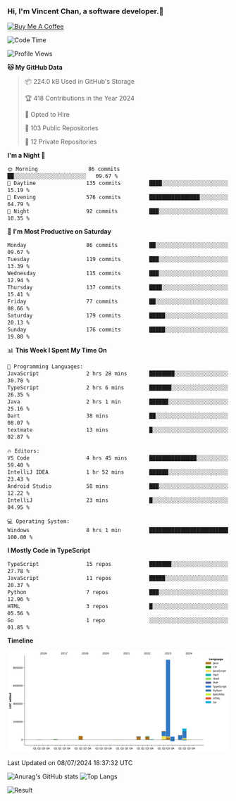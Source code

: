 ### Hi, I'm Vincent Chan, a software developer.👋
<a href="https://buymeacoffee.com/vincentchan" target="_blank"><img src="https://www.buymeacoffee.com/assets/img/custom_images/orange_img.png" alt="Buy Me A Coffee" style="height: 41px !important;width: 174px !important;box-shadow: 0px 3px 2px 0px rgba(190, 190, 190, 0.5) !important;-webkit-box-shadow: 0px 3px 2px 0px rgba(190, 190, 190, 0.5) !important;" ></a>
<!--
**hkvincent/hkvincent** is a ✨ _special_ ✨ repository because its `README.md` (this file) appears on your GitHub profile.

Here are some ideas to get you started:

- 🔭 I’m currently working on ...
- 🌱 I’m currently learning ...
- 👯 I’m looking to collaborate on ...
- 🤔 I’m looking for help with ...
- 💬 Ask me about ...
- 📫 How to reach me: ...
- 😄 Pronouns: ...
- ⚡ Fun fact: ...
-->
<!--START_SECTION:waka-->
![Code Time](http://img.shields.io/badge/Code%20Time-1%2C287%20hrs%203%20mins-blue)

![Profile Views](http://img.shields.io/badge/Profile%20Views-0-blue)

**🐱 My GitHub Data** 

> 📦 224.0 kB Used in GitHub's Storage 
 > 
> 🏆 418 Contributions in the Year 2024
 > 
> 💼 Opted to Hire
 > 
> 📜 103 Public Repositories 
 > 
> 🔑 12 Private Repositories 
 > 
**I'm a Night 🦉** 

```text
🌞 Morning                86 commits          ██░░░░░░░░░░░░░░░░░░░░░░░   09.67 % 
🌆 Daytime                135 commits         ████░░░░░░░░░░░░░░░░░░░░░   15.19 % 
🌃 Evening                576 commits         ████████████████░░░░░░░░░   64.79 % 
🌙 Night                  92 commits          ███░░░░░░░░░░░░░░░░░░░░░░   10.35 % 
```
📅 **I'm Most Productive on Saturday** 

```text
Monday                   86 commits          ██░░░░░░░░░░░░░░░░░░░░░░░   09.67 % 
Tuesday                  119 commits         ███░░░░░░░░░░░░░░░░░░░░░░   13.39 % 
Wednesday                115 commits         ███░░░░░░░░░░░░░░░░░░░░░░   12.94 % 
Thursday                 137 commits         ████░░░░░░░░░░░░░░░░░░░░░   15.41 % 
Friday                   77 commits          ██░░░░░░░░░░░░░░░░░░░░░░░   08.66 % 
Saturday                 179 commits         █████░░░░░░░░░░░░░░░░░░░░   20.13 % 
Sunday                   176 commits         █████░░░░░░░░░░░░░░░░░░░░   19.80 % 
```


📊 **This Week I Spent My Time On** 

```text
💬 Programming Languages: 
JavaScript               2 hrs 28 mins       ████████░░░░░░░░░░░░░░░░░   30.78 % 
TypeScript               2 hrs 6 mins        ███████░░░░░░░░░░░░░░░░░░   26.35 % 
Java                     2 hrs 1 min         ██████░░░░░░░░░░░░░░░░░░░   25.16 % 
Dart                     38 mins             ██░░░░░░░░░░░░░░░░░░░░░░░   08.07 % 
textmate                 13 mins             █░░░░░░░░░░░░░░░░░░░░░░░░   02.87 % 

🔥 Editors: 
VS Code                  4 hrs 45 mins       ███████████████░░░░░░░░░░   59.40 % 
IntelliJ IDEA            1 hr 52 mins        ██████░░░░░░░░░░░░░░░░░░░   23.43 % 
Android Studio           58 mins             ███░░░░░░░░░░░░░░░░░░░░░░   12.22 % 
IntelliJ                 23 mins             █░░░░░░░░░░░░░░░░░░░░░░░░   04.95 % 

💻 Operating System: 
Windows                  8 hrs 1 min         █████████████████████████   100.00 % 
```

**I Mostly Code in TypeScript** 

```text
TypeScript               15 repos            ███████░░░░░░░░░░░░░░░░░░   27.78 % 
JavaScript               11 repos            █████░░░░░░░░░░░░░░░░░░░░   20.37 % 
Python                   7 repos             ███░░░░░░░░░░░░░░░░░░░░░░   12.96 % 
HTML                     3 repos             █░░░░░░░░░░░░░░░░░░░░░░░░   05.56 % 
Go                       1 repo              ░░░░░░░░░░░░░░░░░░░░░░░░░   01.85 % 
```



**Timeline**

![Lines of Code chart](https://raw.githubusercontent.com/hkvincent/hkvincent/main/assets/bar_graph.png)


 Last Updated on 08/07/2024 18:37:32 UTC
<!--END_SECTION:waka-->
![Anurag's GitHub stats](https://github-readme-stats.vercel.app/api?username=hkvincent&rank_icon=github&hide=contribs,prs)
![Top Langs](https://github-readme-stats.vercel.app/api/top-langs/?username=hkvincent&layout=compact)

![Result](https://image-keeper.vincentchan.workers.dev/file/eff033ac20714fe72c62b.png)
